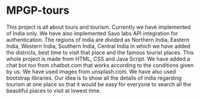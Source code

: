 # MPGP-tours
This project is all about tours and tourism. Currently we have implemented of India only. We have also implemented Savo labs API integration for authentication.
The regions of india are divided as Northern India, Eastern India, Western India, Southern India, Central India in which we have added the districts, best time to visit that place and the famous tourist places. This whole project is made from HTML, CSS and Java Script.
We have added a chat bot too from chatbot.com that works according to the conditions given by us.
We have used images from unsplash.com.
We have also used bootstrap libraries. 
Our idea is to show all the details of india regarding tourism at one place so that it would be easy for everyone to search all the beautiful places to visit at lowest time.
